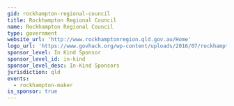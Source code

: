 ```yaml
---
gid: rockhampton-regional-council
title: Rockhampton Regional Council
name: Rockhampton Regional Council
type: government
website_url: 'http://www.rockhamptonregion.qld.gov.au/Home'
logo_url: 'https://www.govhack.org/wp-content/uploads/2016/07/rockhampton_regional_council.png'
sponsor_level: In Kind Sponsor
sponsor_level_id: in-kind
sponsor_level_desc: In-Kind Sponsors
jurisdiction: qld
events:
  - rockhampton-maker
is_sponsor: true
---
```

